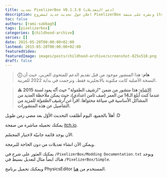 ```yaml
---
title: تحديث PixelizerBox V0.1.3.0 (دعم التعديلات)
description: اعلان حول تحديث جديد لمشروع PixelizerBox ونشره على منصة itch.io.
toc: false
authors: [rami-sabbagh]
tags: [pixelizerbox]
categories: [childhood-archive]
series: []
date: 2015-05-20T00:00:00+02:00
lastmod: 2015-05-20T00:00:00+02:00
featuredVideo:
featuredImage: images/posts/childhood-archive/screenshot-825x510.png
draft: false
---
```


> **ⓘ هام:** هذا المنشور موجود من قبل تقديم الدعم للمتحوى العربي. حيث أن النسخة الأصلية كانت مكتوبة بالانجليزية فقط، وترجمت في بداية 2022 للعربية.

> **⚠ <u>الانتباه</u>: هذا منشور من ضمن "ارشيف الطفولة" حيث أنّه يعود لسنة 2015 عندما كنت أبلغ الـ14 من العمر (صف ثامن اعدادي)، حيث يمكن ملاحظة العديد من المشاكل الأساسية في صياغة محتواها. اقرأ _عن أرشيف الطفولة_ للمزيد من التفاصيل عن هذه المنشورات.**

أهلاً بالجميع، اليوم أطلقت التحديث الأوّل بعد مضي زمن طويل :D

يمكنك تحميله مباشرة من صفحة [itch.io](http://ramilego4game.itch.io/pixelizerbox).

الآن يوجد قائمة جانبيّة لاختيار المجسّم.

ويمكن الآن انشاء تعديلات من دون الحاجة للبرمجة.

يمكنك العثور على شرح في `/PixelizerBox/Modding Documentation.txt` ويوجد هناك ايضاً مثال لتعديل بسيط في `/PixelizerBox/Simple`.

ويمكنك تحميل برنامج PhysicsEditor المستخدم من [هنا](https://www.codeandweb.com/physicseditor).
